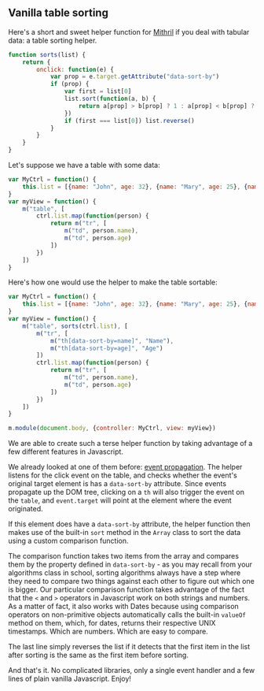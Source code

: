 ## Vanilla table sorting

Here's a short and sweet helper function for [Mithril](http://lhorie.github.io/mithril) if you deal with tabular data: a table sorting helper.

```javascript
function sorts(list) {
	return {
		onclick: function(e) {
			var prop = e.target.getAttribute("data-sort-by")
			if (prop) {
				var first = list[0]
				list.sort(function(a, b) {
					return a[prop] > b[prop] ? 1 : a[prop] < b[prop] ? -1 : 0
				})
				if (first === list[0]) list.reverse()
			}
		}
	}
}
```

Let's suppose we have a table with some data:

```javascript
var MyCtrl = function() {
	this.list = [{name: "John", age: 32}, {name: "Mary", age: 25}, {name: "Bob", age: 47}]
}
var myView = function() {
	m("table", [
		ctrl.list.map(function(person) {
			return m("tr", [
				m("td", person.name),
				m("td", person.age)
			])
		})
	])
}
```

Here's how one would use the helper to make the table sortable:

```javascript
var MyCtrl = function() {
	this.list = [{name: "John", age: 32}, {name: "Mary", age: 25}, {name: "Bob", age: 47}]
}
var myView = function() {
	m("table", sorts(ctrl.list), [
		m("tr", [
			m("th[data-sort-by=name]", "Name"),
			m("th[data-sort-by=age]", "Age")
		])
		ctrl.list.map(function(person) {
			return m("tr", [
				m("td", person.name),
				m("td", person.age)
			])
		})
	])
}

m.module(document.body, {controller: MyCtrl, view: myView})
```

We are able to create such a terse helper function by taking advantage of a few different features in Javascript.

We already looked at one of them before: [event propagation](asymmetrical-data-bindings.html). The helper listens for the click event on the table, and checks whether the event's original target element is has a `data-sort-by` attribute. Since events propagate up the DOM tree, clicking on a `th` will also trigger the event on the `table`, and `event.target` will point at the element where the event originated.

If this element does have a `data-sort-by` attribute, the helper function then makes use of the built-in `sort` method in the `Array` class to sort the data using a custom comparison function.

The comparison function takes two items from the array and compares them by the property defined in `data-sort-by` - as you may recall from your algorithms class in school, sorting algorithms always have a step where they need to compare two things against each other to figure out which one is bigger. Our particular comparison function takes advantage of the fact that the `<` and `>` operators in Javascript work on both strings and numbers. As a matter of fact, it also works with Dates because using comparison operators on non-primitive objects automatically calls the built-in `valueOf` method on them, which, for dates, returns their respective UNIX timestamps. Which are numbers. Which are easy to compare.

The last line simply reverses the list if it detects that the first item in the list after sorting is the same as the first item before sorting.

And that's it. No complicated libraries, only a single event handler and a few lines of plain vanilla Javascript. Enjoy!